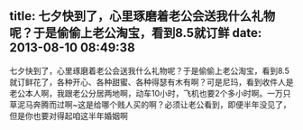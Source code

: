 title: 七夕快到了，心里琢磨着老公会送我什么礼物呢？于是偷偷上老公淘宝，看到8.5就订鲜
date: 2013-08-10 08:49:38
---

七夕快到了，心里琢磨着老公会送我什么礼物呢？于是偷偷上老公淘宝，看到8.5就订鲜花了，各种开心、各种甜蜜、各种得瑟有木有啊？可是尼玛，看到收件人是老公本人啊，我跟老公分居两地啊，动车10小时，飞机也要2个多小时啊。一万只草泥马奔腾而过啊~这是给哪个贱人买的啊？必须让老公看到，即便半年没见了，但是你也要对得起咱这半年婚姻啊